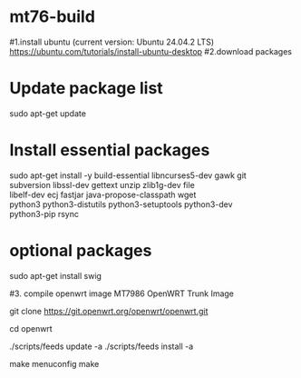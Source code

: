# mt76-build


#1.install ubuntu (current version: Ubuntu 24.04.2 LTS) https://ubuntu.com/tutorials/install-ubuntu-desktop
#2.download packages 
# Update package list
sudo apt-get update
 
# Install essential packages
sudo apt-get install -y build-essential libncurses5-dev gawk git \
    subversion libssl-dev gettext unzip zlib1g-dev file \
    libelf-dev ecj fastjar java-propose-classpath wget \
    python3 python3-distutils python3-setuptools python3-dev \
    python3-pip rsync
 
# optional packages
sudo apt-get install swig

#3. compile openwrt image MT7986 OpenWRT Trunk Image


git clone https://git.openwrt.org/openwrt/openwrt.git

cd openwrt

./scripts/feeds update -a
./scripts/feeds install -a

make menuconfig
make
